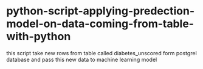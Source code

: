 # python-script-applying-predection-model-on-data-coming-from-table-with-python
this script take new rows from table called diabetes_unscored form postgrel database and  pass this new data to machine learning model
